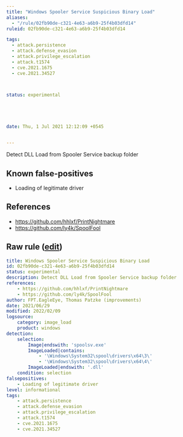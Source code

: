 ```yaml
---
title: "Windows Spooler Service Suspicious Binary Load"
aliases:
  - "/rule/02fb90de-c321-4e63-a6b9-25f4b03dfd14"
ruleid: 02fb90de-c321-4e63-a6b9-25f4b03dfd14

tags:
  - attack.persistence
  - attack.defense_evasion
  - attack.privilege_escalation
  - attack.t1574
  - cve.2021.1675
  - cve.2021.34527



status: experimental





date: Thu, 1 Jul 2021 12:12:09 +0545


---
```


Detect DLL Load from Spooler Service backup folder

<!--more-->


## Known false-positives

* Loading of legitimate driver



## References

* https://github.com/hhlxf/PrintNightmare
* https://github.com/ly4k/SpoolFool


## Raw rule ([edit](https://github.com/SigmaHQ/sigma/edit/master/rules/windows/image_load/image_load_spoolsv_dll_load.yml))
```yaml
title: Windows Spooler Service Suspicious Binary Load
id: 02fb90de-c321-4e63-a6b9-25f4b03dfd14
status: experimental
description: Detect DLL Load from Spooler Service backup folder
references:
    - https://github.com/hhlxf/PrintNightmare
    - https://github.com/ly4k/SpoolFool
author: FPT.EagleEye, Thomas Patzke (improvements)
date: 2021/06/29
modified: 2022/02/09
logsource:
    category: image_load
    product: windows
detection:
    selection:
        Image|endswith: 'spoolsv.exe'
        ImageLoaded|contains: 
            - '\Windows\System32\spool\drivers\x64\3\'
            - '\Windows\System32\spool\drivers\x64\4\'
        ImageLoaded|endswith: '.dll'
    condition: selection
falsepositives:
    - Loading of legitimate driver
level: informational
tags:
    - attack.persistence
    - attack.defense_evasion
    - attack.privilege_escalation
    - attack.t1574
    - cve.2021.1675
    - cve.2021.34527
```
